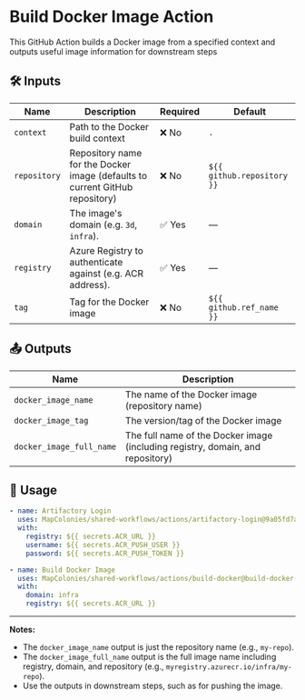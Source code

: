 # Build Docker Image Action

This GitHub Action builds a Docker image from a specified context and outputs useful image information for downstream steps

## 🛠 Inputs

| Name         | Description                                                                 | Required | Default                |
|--------------|-----------------------------------------------------------------------------|----------|------------------------|
| `context`    | Path to the Docker build context                                            | ❌ No       | `.`                    |
| `repository` | Repository name for the Docker image (defaults to current GitHub repository)| ❌ No       | `${{ github.repository }}` |
| `domain`     | The image's domain (e.g. `3d`, `infra`).                                    | ✅ Yes      | —                      |
| `registry`   | Azure Registry to authenticate against (e.g. ACR address).                  | ✅ Yes      | —                      |
| `tag`        | Tag for the Docker image                                                    | ❌ No       | `${{ github.ref_name }}`   |

## 📤 Outputs

| Name                   | Description                                      |
|------------------------|--------------------------------------------------|
| `docker_image_name`    | The name of the Docker image (repository name)   |
| `docker_image_tag`     | The version/tag of the Docker image              |
| `docker_image_full_name` | The full name of the Docker image (including registry, domain, and repository) |

## 🚀 Usage

<!-- x-release-please-start-version -->

```yaml
- name: Artifactory Login
  uses: MapColonies/shared-workflows/actions/artifactory-login@9a05fd7a01e18746d69cc210b7e6defbd1cc79fc # v1.1.0
  with:
    registry: ${{ secrets.ACR_URL }}
    username: ${{ secrets.ACR_PUSH_USER }}
    password: ${{ secrets.ACR_PUSH_TOKEN }}

- name: Build Docker Image
  uses: MapColonies/shared-workflows/actions/build-docker@build-docker-v1.1.0
  with:
    domain: infra
    registry: ${{ secrets.ACR_URL }}
```
<!-- x-release-please-end-version -->

---

**Notes:**
- The `docker_image_name` output is just the repository name (e.g., `my-repo`).
- The `docker_image_full_name` output is the full image name including registry, domain, and repository (e.g., `myregistry.azurecr.io/infra/my-repo`).
- Use the outputs in downstream steps, such as for pushing the image.
